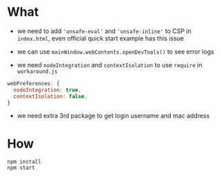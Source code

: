 # What 
* we need to add `'unsafe-eval'` and `'unsafe-inline'` to CSP in `index.html`, even official quick start example has this issue

* we can use `mainWindow.webContents.openDevTools()` to see error logs

* we need `nodeIntegration` and `contextIsolation` to use `require` in `workaround.js`
```javascript
webPreferences: {
  nodeIntegration: true,
  contextIsolation: false,
}
```

* we need extra 3rd package to get login username and mac address

# How

```
npm install
npm start
```


